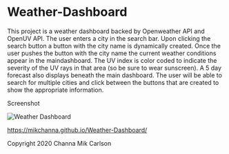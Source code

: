 # Weather-Dashboard

This project is a weather dashboard backed by Openweather API and OpenUV API. The user enters a city in the search bar. Upon clicking the search button a button with the city name is dynamically created. Once the user pushes the button with the city name the current weather conditions appear in the maindashboard. The UV index is color coded to indicate the severity of the UV rays in that area (so be sure to wear sunscreen). A 5 day forecast also displays beneath the main dashboard. The user will be able to search for multiple cities and click between the buttons that are created to show the appropriate information.

Screenshot

![Weather Dashboard](https://user-images.githubusercontent.com/61893686/86699373-1e498100-bfde-11ea-8073-48111733c662.png)



https://mikchanna.github.io/Weather-Dashboard/

Copyright 2020 Channa Mik Carlson
